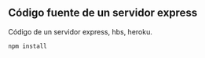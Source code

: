 

## Código fuente de un servidor express

Código de un servidor express, hbs, heroku.

```
npm install
```